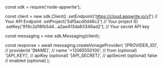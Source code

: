 const sdk = require('node-appwrite');

const client = new sdk.Client()
    .setEndpoint('https://cloud.appwrite.io/v1') // Your API Endpoint
    .setProject('5df5acd0d48c2') // Your project ID
    .setKey('919c2d18fb5d4...a2ae413da83346ad2'); // Your secret API key

const messaging = new sdk.Messaging(client);

const response = await messaging.createVonageProvider(
    '[PROVIDER_ID]', // providerId
    '[NAME]', // name
    '+12065550100', // from (optional)
    '[API_KEY]', // apiKey (optional)
    '[API_SECRET]', // apiSecret (optional)
    false // enabled (optional)
);
